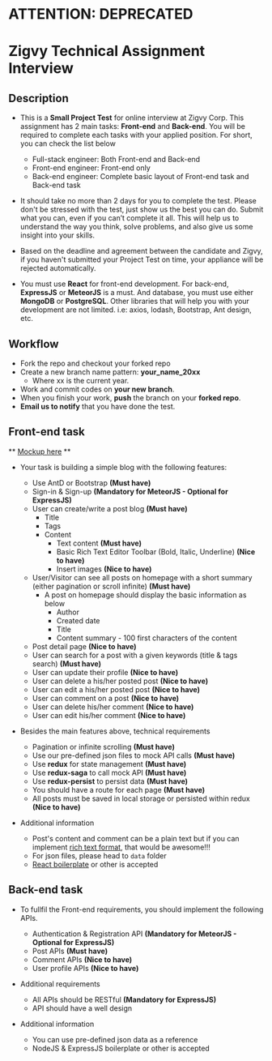 # ATTENTION: DEPRECATED

# Zigvy Technical Assignment Interview

## Description
- This is a **Small Project Test** for online interview at Zigvy Corp. This assignment has 2 main tasks: **Front-end** and **Back-end**. You will be required to complete each tasks with your applied position. For short, you can check the list below
  - Full-stack engineer: Both Front-end and Back-end
  - Front-end engineer: Front-end only
  - Back-end engineer: Complete basic layout of Front-end task and Back-end task

- It should take no more than 2 days for you to complete the test. Please don't be stressed with the test, just show us the best you can do.  Submit what you can, even if you can’t complete it all. This will help us to understand the way you think, solve problems, and also give us some insight into your skills.

- Based on the deadline and agreement between the candidate and Zigvy, if you haven't submitted your Project Test on time, your appliance will be rejected automatically.

- You must use **React** for front-end development. For back-end, **ExpressJS** or **MeteorJS** is a must. And database, you must use either **MongoDB** or **PostgreSQL**. Other libraries that will help you with your development are not limited. i.e: axios, lodash, Bootstrap, Ant design, etc.

## Workflow
  - Fork the repo and checkout your forked repo
  - Create a new branch name pattern: **your_name_20xx**
      - Where xx is the current year.
  - Work and commit codes on **your new branch**.
  - When you finish your work, **push** the branch on your **forked repo**.
  - **Email us to notify** that you have done the test.

## Front-end task
** [Mockup here](/mockup/homepage.png) **

- Your task is building a simple blog with the following features:
  - Use AntD or Bootstrap **(Must have)**
  - Sign-in & Sign-up **(Mandatory for MeteorJS - Optional for ExpressJS)**
  - User can create/write a post blog **(Must have)**
    - Title
    - Tags
    - Content
      - Text content **(Must have)**
      - Basic Rich Text Editor Toolbar (Bold, Italic, Underline) **(Nice to have)**
      - Insert images **(Nice to have)**
  - User/Visitor can see all posts on homepage with a short summary (either pagination or scroll infinite) **(Must have)**
    - A post on homepage should display the basic information as below
      - Author
      - Created date
      - Title
      - Content summary - 100 first characters of the content
  - Post detail page **(Nice to have)**
  - User can search for a post with a given keywords (title & tags search) **(Must have)**
  - User can update their profile **(Nice to have)**
  - User can delete a his/her posted post **(Nice to have)**
  - User can edit a his/her posted post **(Nice to have)**
  - User can comment on a post **(Nice to have)**
  - User can delete his/her comment **(Nice to have)**
  - User can edit his/her comment **(Nice to have)**


- Besides the main features above, technical requirements
  - Pagination or infinite scrolling **(Must have)**
  - Use our pre-defined json files to mock API calls **(Must have)**
  - Use **redux** for state management **(Must have)**
  - Use **redux-saga** to call mock API **(Must have)**
  - Use **redux-persist** to persist data **(Must have)**
  - You should have a route for each page **(Must have)**
  - All posts must be saved in local storage or persisted within redux **(Nice to have)**

- Additional information
  - Post's content and comment can be a plain text but if you can implement [rich text format](https://en.wikipedia.org/wiki/Rich_Text_Format), that would be awesome!!!
  - For json files, please head to `data` folder
  - [React boilerplate](https://github.com/react-boilerplate/react-boilerplate) or other is accepted

## Back-end task
- To fullfil the Front-end requirements, you should implement the following APIs.
  - Authentication & Registration API **(Mandatory for MeteorJS - Optional for ExpressJS)**
  - Post APIs **(Must have)**
  - Comment APIs **(Nice to have)**
  - User profile APIs **(Nice to have)**

- Additional requirements
  - All APIs should be RESTful **(Mandatory for ExpressJS)**
  - API should have a well design
- Additional information
  - You can use pre-defined json data as a reference
  - NodeJS & ExpressJS boilerplate or other is accepted
